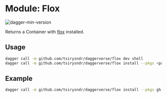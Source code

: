 # Module: Flox

![dagger-min-version](https://img.shields.io/badge/dagger%20version-v0.9.8-green)

Returns a Container with [flox](https://flox.dev/) installed.

## Usage

```sh
dagger call -m github.com/tsirysndr/daggerverse/flox dev shell
dagger call -m github.com/tsirysndr/daggerverse/flox install --pkgs <packages> shell
```

## Example

```sh
dagger call -m github.com/tsirysndr/daggerverse/flox install --pkgs gh,jq shell
```
